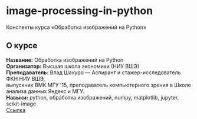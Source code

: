 # image-processing-in-python  
Конспекты курса «Обработка изображений на Python»  

## О курсе  
**Название:** Обработка изображений на Python  
**Организатор:** Высшая школа экономики (НИУ ВШЭ)  
**Преподаватель:** Влад Шахуро — Аспирант и стажер-исследователь ФКН НИУ ВШЭ,  
выпускник ВМК МГУ '15, преподаватель компьютерного зрения в Школе анализа данных Яндекс и МГУ.  
**Навыки:** python, обработка изображений, numpy, matplotlib, jupyter, scikit-image  
[Ссылка](https://stepik.org/course/1280/info)  
